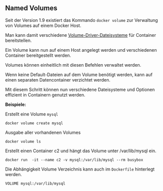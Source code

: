 Named Volumes
-------------

Seit der Version 1.9 existiert das Kommando `docker volume` zur Verwaltung von Volumes auf einem Docker Host. 

Man kann damit verschiedene [Volume-Driver-Dateisysteme](https://docs.docker.com/engine/extend/plugins_volume/) für Container bereitstellen.

Ein Volume kann nun auf einem Host angelegt werden und verschiedenen Container bereitgestellt werden. 

Volumes können einheitlich mit diesen Befehlen verwaltet werden. 

Wenn keine Default-Dateien auf dem Volume benötigt werden, kann auf einen separaten Datencontainer verzichtet werden.

Mit diesem Schritt können nun verschiedene Dateisysteme und Optionen effizient in Containern genutzt werden.

**Beispiele:**

Erstellt eine Volume `mysql`

	docker volume create mysql
	
Ausgabe aller vorhandenen Volumes

	docker volume ls
	
Erstellt einen Container c2 und hängt das Volume unter /var/lib/mysql ein.

	docker run  -it --name c2 -v mysql:/var/lib/mysql --rm busybox
	
Die Abhängigkeit Volume Verzeichnis kann auch im `Dockerfile` hinterlegt werden.

	VOLUME mysql:/var/lib/mysql
